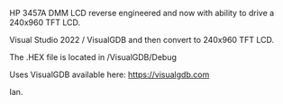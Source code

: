 HP 3457A DMM LCD reverse engineered and now with ability to drive a 240x960 TFT LCD.

Visual Studio 2022 / VisualGDB and then convert to 240x960 TFT LCD.

The .HEX file is located in /VisualGDB/Debug

Uses VisualGDB available here:
https://visualgdb.com

Ian.
